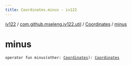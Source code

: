 ```yaml
---
title: Coordinates.minus - iv122
---
```


[iv122](../../index.md) / [com.github.mseleng.iv122.util](../index.md) / [Coordinates](index.md) / [minus](.)

# minus

`operator fun minus(other: `[`Coordinates`](index.md)`): `[`Coordinates`](index.md)